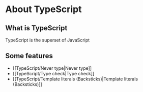 # About TypeScript
## What is TypeScript
TypeScript is the superset of JavaScript
## Some features
- [[TypeScript/Never type|Never type]]
- [[TypeScript/Type check|Type check]]
- [[TypeScript/Template literals (Backsticks)|Template literals (Backsticks)]]